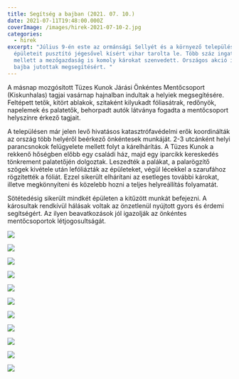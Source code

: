 ```yaml
---
title: Segítség a bajban (2021. 07. 10.)
date: 2021-07-11T19:48:00.000Z
coverImage: /images/hirek-2021-07-10-2.jpg
categories:
  - hirek
excerpt: "Július 9-én este az ormánsági Sellyét és a környező települések
  épületeit pusztító jégesővel kísért vihar tarolta le. Több száz ingatlan
  mellett a mezőgazdaság is komoly károkat szenvedett. Országos akció indult a
  bajba jutottak megsegítésért. "
---
```

A másnap mozgósított Tüzes Kunok Járási Önkéntes Mentőcsoport (Kiskunhalas) tagjai vasárnap hajnalban indultak a helyiek megsegítésére.  Feltépett tetők, kitört ablakok, szitaként kilyukadt fóliasátrak, redőnyök, napelemek és palatetők, behorpadt autók látványa fogadta a mentőcsoport helyszínre érkező tagjait.

A településen már jelen levő hivatásos katasztrófavédelmi erők koordinálták az ország több helyéről beérkező önkéntesek munkáját. 2-3 utcánként helyi parancsnokok felügyelete mellett folyt a kárelhárítás. A Tüzes Kunok a rekkenő hőségben előbb egy családi ház, majd egy iparcikk kereskedés tönkrement palatetőjén dolgoztak. Leszedték a palákat, a palarögzítő szögek kivétele után lefóliázták az épületeket, végül lécekkel a szarufához rögzítették a fóliát. Ezzel sikerült elhárítani az esetleges további károkat, illetve megkönnyíteni és közelebb hozni a teljes helyreállítás folyamatát.

Sötétedésig sikerült mindkét épületen a kitűzött munkát befejezni. A károsultak rendkívül hálásak voltak az önzetlenül nyújtott gyors és érdemi segítségért. Az ilyen beavatkozások jól igazolják az önkéntes mentőcsoportok létjogosultságát.

![](/images/hirek-2021-06-09-1.jpg)

![](/images/hirek-2021-06-09-2.jpg)

![](/images/hirek-2021-06-09-3.jpg)

![](/images/hirek-2021-06-09-4.jpg)

![](/images/hirek-2021-06-09-5.jpg)

![](/images/hirek-2021-06-09-6.jpg)

![](/images/hirek-2021-06-09-7.jpg)

![](/images/hirek-2021-06-09-8.jpg)

![](/images/hirek-2021-06-09-9.jpg)

![](/images/hirek-2021-06-09-10.jpg)

![](/images/hirek-2021-06-09-11.jpg)